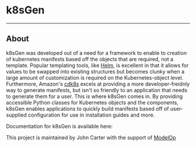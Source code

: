 # k8sGen
---
## About
k8sGen was developed out of a need for a framework to enable to creation of kubernetes manifests based off the objects that are required, not a template.  Popular templating tools, like [Helm](https://helm.sh), is excellent in that it allows for values to be swapped into existing structures but becomes clunky when a large amount of customization is required on the Kubernetes-object level. Furthermore, Amazon's [cdk8s](https://cdk8s.io) excels at providing a more developer-freidnly way to generate manifests, but isn't so friendly to an application that needs to generate them for a user.  This is where k8sGen comes in.  By providing accessible Python classes for Kubernetes objects and the components, k8sGen enables applications to quickly build manifests based off of user-supplied configuration for use in installation guides and more.


Documentation for k8sGen is available here:


This project is maintained by John Carter with the support of [ModelOp](http://modelop.com)